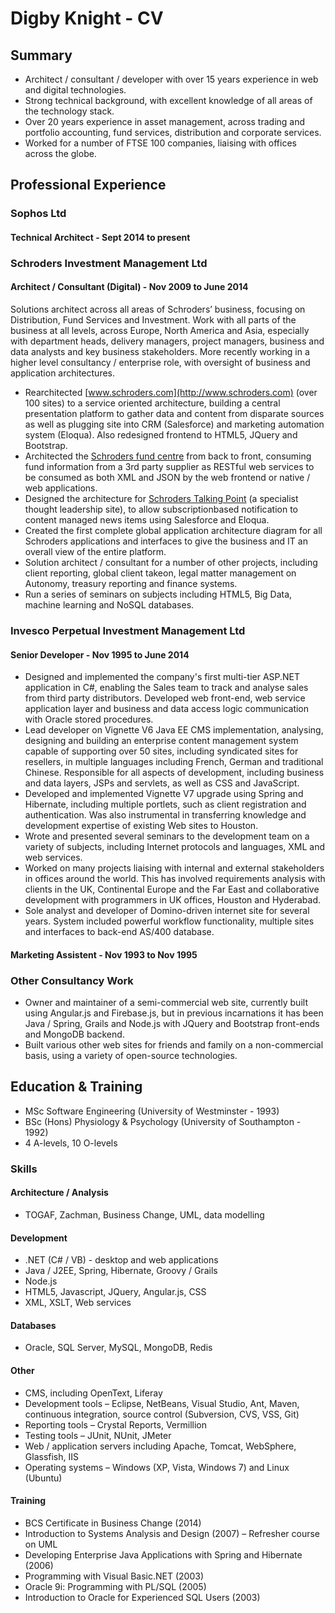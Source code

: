 # Digby Knight - CV #

## Summary ##

* Architect / consultant / developer with over 15 years experience in web and digital technologies.
* Strong technical background, with excellent knowledge of all areas of the technology stack.
* Over 20 years experience in asset management, across trading and portfolio accounting, fund services, distribution and corporate services.
* Worked for a number of FTSE 100 companies, liaising with offices across the globe.

## Professional Experience ##

### Sophos Ltd ###
#### Technical Architect - Sept 2014 to present ####


### Schroders Investment Management Ltd ###
#### Architect / Consultant (Digital) - Nov 2009 to June 2014 ####
Solutions architect across all areas of Schroders’ business, focusing on Distribution, Fund Services and Investment. Work with all parts of the business at all levels, across Europe, North America and Asia, especially with department heads, delivery managers, project managers, business and data analysts and key business stakeholders. More recently working in a higher level consultancy / enterprise role, with oversight of business and application architectures.
* Rearchitected [www.schroders.com](http://www.schroders.com) (over 100 sites) to a service oriented architecture, building a central presentation platform to gather data and content from disparate sources as well as plugging site into CRM (Salesforce) and marketing automation system (Eloqua). Also redesigned frontend to HTML5, JQuery and Bootstrap.
* Architected the [Schroders fund centre](http://www.schroders.com/luxprof/fund-centre/prices-and-performance) from back to front, consuming fund information from a 3rd party supplier as RESTful web services to be consumed as both XML and JSON by the web frontend or native / web applications.
* Designed the architecture for [Schroders Talking Point](http://www.schroderstalkingpoint.com/) (a specialist thought leadership site), to allow subscriptionbased notification to content managed news items using Salesforce and Eloqua.
* Created the first complete global application architecture diagram for all Schroders applications and interfaces to give the business and IT an overall view of the entire platform.
* Solution architect / consultant for a number of other projects, including client reporting, global client takeon, legal matter management on Autonomy, treasury reporting and finance systems.
* Run a series of seminars on subjects including HTML5, Big Data, machine learning and NoSQL databases.

### Invesco Perpetual Investment Management Ltd ###
#### Senior Developer - Nov 1995 to June 2014 ####
* Designed and implemented the company's first multi-tier ASP.NET application in C#, enabling the Sales team to track and analyse sales from third party distributors. Developed web front-end, web service application layer and business and data access logic communication with Oracle stored procedures.
* Lead developer on Vignette V6 Java EE CMS implementation, analysing, designing and building an enterprise content management system capable of supporting over 50 sites, including syndicated sites for resellers, in multiple languages including French, German and traditional Chinese. Responsible for all aspects of development, including business and data layers, JSPs and servlets, as well as CSS and JavaScript.
* Developed and implemented Vignette V7 upgrade using Spring and Hibernate, including multiple portlets, such as client registration and authentication. Was also instrumental in transferring knowledge and development expertise of existing Web sites to Houston.
* Wrote and presented several seminars to the development team on a variety of subjects, including Internet protocols and languages, XML and web services.
* Worked on many projects liaising with internal and external stakeholders in offices around the world. This has involved requirements analysis with clients in the UK, Continental Europe and the Far East and collaborative development with programmers in UK offices, Houston and Hyderabad.
* Sole analyst and developer of Domino-driven internet site for several years. System 	included powerful workflow functionality, multiple sites and interfaces to back-end AS/400 database.

#### Marketing Assistent - Nov 1993 to Nov 1995 ####

### Other Consultancy Work ###
* Owner and maintainer of a semi-commercial web site, currently built using Angular.js and Firebase.js, but in previous incarnations it has been Java / Spring, Grails and Node.js with JQuery and Bootstrap front-ends and MongoDB backend.
* Built various other web sites for friends and family on a non-commercial basis, using a variety of open-source technologies.

## Education & Training ##
* MSc Software Engineering (University of Westminster - 1993)
* BSc (Hons) Physiology & Psychology (University of Southampton - 1992)
* 4 A-levels, 10 O-levels

### Skills ###
#### Architecture / Analysis ####
* TOGAF, Zachman, Business Change, UML, data modelling

#### Development ####
* .NET (C# / VB) - desktop and web applications
* Java / J2EE, Spring, Hibernate, Groovy / Grails
* Node.js	
* HTML5, Javascript, JQuery, Angular.js, CSS
* XML, XSLT, Web services

#### Databases ####
* Oracle, SQL Server, MySQL, MongoDB, Redis

#### Other ####
* CMS, including OpenText, Liferay
* Development tools – Eclipse, NetBeans, Visual Studio, Ant, Maven, continuous integration, source control (Subversion, CVS, VSS, Git)
* Reporting tools – Crystal Reports, Vermillion
* Testing tools – JUnit, NUnit, JMeter
* Web / application servers including Apache, Tomcat, WebSphere, Glassfish, IIS
* Operating systems – Windows (XP, Vista, Windows 7) and Linux (Ubuntu)

#### Training ####
* BCS Certificate in Business Change (2014)
* Introduction to Systems Analysis and Design (2007) – Refresher course on UML
* Developing Enterprise Java Applications with Spring and Hibernate (2006)
* Programming with Visual Basic.NET (2003)
* Oracle 9i: Programming with PL/SQL (2005)
* Introduction to Oracle for Experienced SQL Users (2003)
